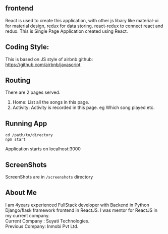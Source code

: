 ## frontend
React is used to create this application, with other js libary like material-ui for material design, redux for data storing. react-redux to connect react and redux.
This is Single Page Application created using React.

## Coding Style:
This is based on JS style of airbnb
github: https://github.com/airbnb/javascript


## Routing

There are 2 pages served.
1. Home: List all the songs in this page.
2. Activity: Activity is recorded in this page. eg Which song played etc.

## Running App
```
cd /path/to/directory
npm start
```

Application starts on localhost:3000

## ScreenShots

ScreenShots are in `/screenshots`  directory

## About Me

I am 4years experienced FullStack developer with Backend in Python Django/flask framework
frontend in ReactJS. I was mentor for ReactJS in my current company.
<br />
Current Company : Suyati Technologies.
<br />
Previous Company: Inmobi Pvt Ltd.
